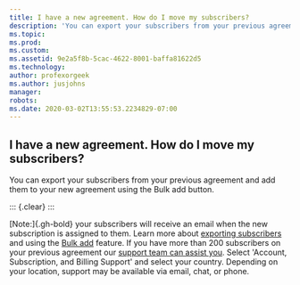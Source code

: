 ```yaml
---
title: I have a new agreement. How do I move my subscribers?
description: 'You can export your subscribers from your previous agreement and add them to your new agreement using the Bulk add button. Note: your...'
ms.topic: 
ms.prod: 
ms.custom: 
ms.assetid: 9e2a5f8b-5cac-4622-8001-baffa81622d5
ms.technology: 
author: profexorgeek
ms.author: jusjohns
manager: 
robots: 
ms.date: 2020-03-02T13:55:53.2234829-07:00
---
```


## I have a new agreement.  How do I move my subscribers?

You can export your subscribers from your previous agreement and add them to your new agreement using the Bulk add button.

::: {.clear}
:::

[Note:]{.gh-bold} your subscribers will receive an email when the new subscription is assigned to them. Learn more about [exporting subscribers](https://docs.microsoft.com/en-us/visualstudio/subscriptions/exporting-subscriptions) and using the [Bulk add](https://docs.microsoft.com/en-us/visualstudio/subscriptions/assign-license#bulk-assignments) feature. If you have more than 200 subscribers on your previous agreement our [support team can assist you](https://visualstudio.microsoft.com/subscriptions/support/#talktous). Select \'Account, Subscription, and Billing Support\' and select your country. Depending on your location, support may be available via email, chat, or phone.

